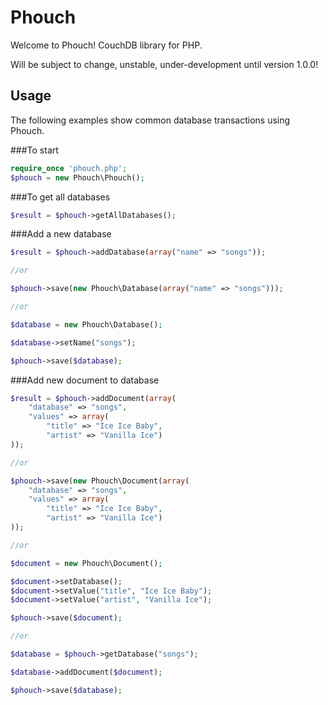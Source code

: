 Phouch
======

Welcome to Phouch! CouchDB library for PHP.

Will be subject to change, unstable, under-development until version 1.0.0!

## Usage

The following examples show common database transactions using Phouch. 


###To start
```php
require_once 'phouch.php';
$phouch = new Phouch\Phouch();
```

###To get all databases
```php
$result = $phouch->getAllDatabases();
```

###Add a new database
```php
$result = $phouch->addDatabase(array("name" => "songs"));

//or

$phouch->save(new Phouch\Database(array("name" => "songs")));

//or

$database = new Phouch\Database();

$database->setName("songs");

$phouch->save($database);
```

###Add new document to database
```php
$result = $phouch->addDocument(array(
    "database" => "songs", 
    "values" => array(
        "title" => "Ice Ice Baby", 
        "artist" => "Vanilla Ice")
));

//or

$phouch->save(new Phouch\Document(array(
    "database" => "songs", 
    "values" => array(
        "title" => "Ice Ice Baby", 
        "artist" => "Vanilla Ice")
));

//or

$document = new Phouch\Document();

$document->setDatabase();
$document->setValue("title", "Ice Ice Baby");
$document->setValue("artist", "Vanilla Ice");

$phouch->save($document);

//or

$database = $phouch->getDatabase("songs");

$database->addDocument($document);

$phouch->save($database);
```
